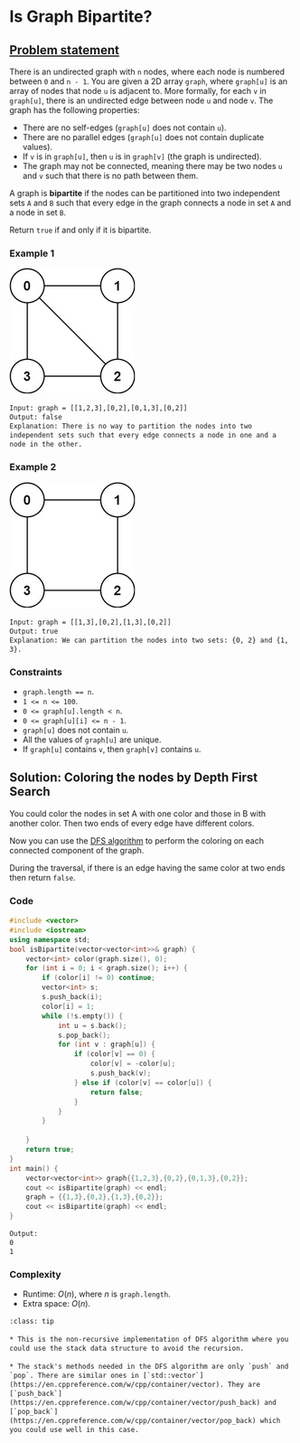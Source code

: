 # Is Graph Bipartite?

## [Problem statement](https://leetcode.com/problems/is-graph-bipartite/)

There is an undirected graph with `n` nodes, where each node is numbered between `0` and `n - 1`. You are given a 2D array `graph`, where `graph[u]` is an array of nodes that node `u` is adjacent to. More formally, for each `v` in `graph[u]`, there is an undirected edge between node `u` and node `v`. The graph has the following properties:

- There are no self-edges (`graph[u]` does not contain `u`).
- There are no parallel edges (`graph[u]` does not contain duplicate values).
- If `v` is in `graph[u]`, then `u` is in `graph[v]` (the graph is undirected).
- The graph may not be connected, meaning there may be two nodes `u` and `v` such that there is no path between them.

A graph is **bipartite** if the nodes can be partitioned into two independent sets `A` and `B` such that every edge in the graph connects a node in set `A` and a node in set `B`.

Return `true` if and only if it is bipartite.

 

### Example 1

![Example 1](785_bi2.jpg)


```text
Input: graph = [[1,2,3],[0,2],[0,1,3],[0,2]]
Output: false
Explanation: There is no way to partition the nodes into two independent sets such that every edge connects a node in one and a node in the other.
```

### Example 2

![Example 2](785_bi1.jpg)

```text
Input: graph = [[1,3],[0,2],[1,3],[0,2]]
Output: true
Explanation: We can partition the nodes into two sets: {0, 2} and {1, 3}.
``` 

### Constraints

* `graph.length == n`.
* `1 <= n <= 100`.
* `0 <= graph[u].length < n`.
* `0 <= graph[u][i] <= n - 1`.
* `graph[u]` does not contain `u`.
* All the values of `graph[u]` are unique.
* If `graph[u]` contains `v`, then `graph[v]` contains `u`.

## Solution: Coloring the nodes by Depth First Search

You could color the nodes in set A with one color and those in B with another color. Then two ends of every edge have different colors.

Now you can use the [DFS algorithm](https://en.wikipedia.org/wiki/Depth-first_search) to perform the coloring on each connected component of the graph. 

During the traversal, if there is an edge having the same color at two ends then return `false`.

### Code
```cpp
#include <vector>
#include <iostream>
using namespace std;
bool isBipartite(vector<vector<int>>& graph) {
    vector<int> color(graph.size(), 0);
    for (int i = 0; i < graph.size(); i++) {
        if (color[i] != 0) continue;
        vector<int> s;
        s.push_back(i);
        color[i] = 1;
        while (!s.empty()) {
            int u = s.back();
            s.pop_back();
            for (int v : graph[u]) {
                if (color[v] == 0) {
                    color[v] = -color[u];
                    s.push_back(v);
                } else if (color[v] == color[u]) {
                    return false;
                }          
            }
        }

    }
    return true;
}
int main() {
    vector<vector<int>> graph{{1,2,3},{0,2},{0,1,3},{0,2}};
    cout << isBipartite(graph) << endl;
    graph = {{1,3},{0,2},{1,3},{0,2}};
    cout << isBipartite(graph) << endl;
}
```
```text
Output:
0
1
```

### Complexity
* Runtime: $O(n)$, where $n$ is `graph.length`.
* Extra space: $O(n)$.

```{admonition} Implementation tips
:class: tip

* This is the non-recursive implementation of DFS algorithm where you could use the stack data structure to avoid the recursion.

* The stack's methods needed in the DFS algorithm are only `push` and `pop`. There are similar ones in [`std::vector`](https://en.cppreference.com/w/cpp/container/vector). They are [`push_back`](https://en.cppreference.com/w/cpp/container/vector/push_back) and [`pop_back`](https://en.cppreference.com/w/cpp/container/vector/pop_back) which you could use well in this case.

```